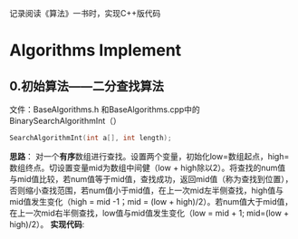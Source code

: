 记录阅读《算法》一书时，实现C++版代码

# Algorithms Implement

## 0.初始算法——二分查找算法
文件：BaseAlgorithms.h 和BaseAlgorithms.cpp中的BinarySearchAlgorithmInt（）

```c++
SearchAlgorithmInt(int a[], int length);
```

**思路**：
  对一个**有序**数组进行查找。设置两个变量，初始化low=数组起点，high=数组终点。切设置变量mid为数组中间健（low + high除以2）。将查找的num值 与mid值比较，若num值等于mid值，查找成功，返回mid值（称为查找到位置），否则缩小查找范围，若num值小于mid值，在上一次mid左半侧查找，high值与mid值发生变化（high = mid -1；mid = (low + high)/2）。若num值大于mid值，在上一次mid右半侧查找，low值与mid值发生变化（low = mid + 1; mid=(low + high)/2）。
**实现代码**:

